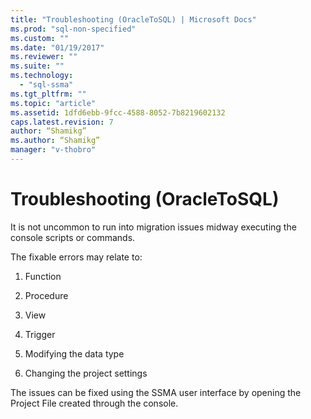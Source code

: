 ```yaml
---
title: "Troubleshooting (OracleToSQL) | Microsoft Docs"
ms.prod: "sql-non-specified"
ms.custom: ""
ms.date: "01/19/2017"
ms.reviewer: ""
ms.suite: ""
ms.technology: 
  - "sql-ssma"
ms.tgt_pltfrm: ""
ms.topic: "article"
ms.assetid: 1dfd6ebb-9fcc-4588-8052-7b8219602132
caps.latest.revision: 7
author: “Shamikg”
ms.author: “Shamikg”
manager: "v-thobro"
---
```

# Troubleshooting (OracleToSQL)
It is not uncommon to run into migration issues midway executing the console scripts or commands.  
  
The fixable errors may relate to:  
  
1.  Function  
  
2.  Procedure  
  
3.  View  
  
4.  Trigger  
  
5.  Modifying the data type  
  
6.  Changing the project settings  
  
The issues can be fixed using the SSMA user interface by opening the Project File created through the console.  
  
